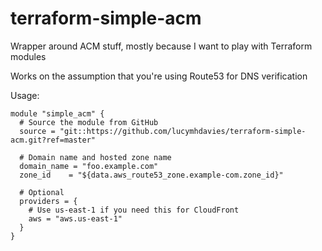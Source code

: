 # terraform-simple-acm
Wrapper around ACM stuff, mostly because I want to play with Terraform modules


Works on the assumption that you're using Route53 for DNS verification


Usage:

```
module "simple_acm" {
  # Source the module from GitHub
  source = "git::https://github.com/lucymhdavies/terraform-simple-acm.git?ref=master"

  # Domain name and hosted zone name
  domain_name = "foo.example.com"
  zone_id    = "${data.aws_route53_zone.example-com.zone_id}"

  # Optional
  providers = {
    # Use us-east-1 if you need this for CloudFront
    aws = "aws.us-east-1"
  }
}
```
